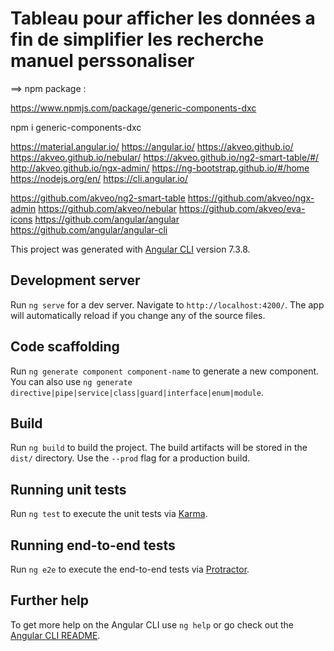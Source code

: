 # Tableau pour afficher les données a fin de simplifier les recherche manuel perssonaliser

==> npm package :

https://www.npmjs.com/package/generic-components-dxc

npm i generic-components-dxc

https://material.angular.io/
https://angular.io/
https://akveo.github.io/
https://akveo.github.io/nebular/
https://akveo.github.io/ng2-smart-table/#/
http://akveo.github.io/ngx-admin/
https://ng-bootstrap.github.io/#/home
https://nodejs.org/en/
https://cli.angular.io/


https://github.com/akveo/ng2-smart-table
https://github.com/akveo/ngx-admin
https://github.com/akveo/nebular
https://github.com/akveo/eva-icons
https://github.com/angular/angular
https://github.com/angular/angular-cli

This project was generated with [Angular CLI](https://github.com/angular/angular-cli) version 7.3.8.

## Development server

Run `ng serve` for a dev server. Navigate to `http://localhost:4200/`. The app will automatically reload if you change any of the source files.

## Code scaffolding

Run `ng generate component component-name` to generate a new component. You can also use `ng generate directive|pipe|service|class|guard|interface|enum|module`.

## Build

Run `ng build` to build the project. The build artifacts will be stored in the `dist/` directory. Use the `--prod` flag for a production build.

## Running unit tests

Run `ng test` to execute the unit tests via [Karma](https://karma-runner.github.io).

## Running end-to-end tests

Run `ng e2e` to execute the end-to-end tests via [Protractor](http://www.protractortest.org/).

## Further help

To get more help on the Angular CLI use `ng help` or go check out the [Angular CLI README](https://github.com/angular/angular-cli/blob/master/README.md).
